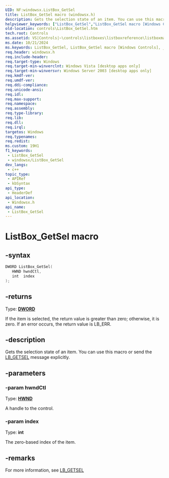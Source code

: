 ```yaml
---
UID: NF:windowsx.ListBox_GetSel
title: ListBox_GetSel macro (windowsx.h)
description: Gets the selection state of an item. You can use this macro or send the LB_GETSEL message explicitly.
helpviewer_keywords: ["ListBox_GetSel","ListBox_GetSel macro [Windows Controls]","_win32_ListBox_GetSel","_win32_ListBox_GetSel_cpp","controls.ListBox_GetSel","controls._win32_ListBox_GetSel","windowsx/ListBox_GetSel"]
old-location: controls\ListBox_GetSel.htm
tech.root: Controls
ms.assetid: VS|Controls|~\controls\listboxes\listboxreference\listboxmacros\listbox_getsel.htm
ms.date: 10/21/2024
ms.keywords: ListBox_GetSel, ListBox_GetSel macro [Windows Controls], _win32_ListBox_GetSel, _win32_ListBox_GetSel_cpp, controls.ListBox_GetSel, controls._win32_ListBox_GetSel, windowsx/ListBox_GetSel
req.header: windowsx.h
req.include-header: 
req.target-type: Windows
req.target-min-winverclnt: Windows Vista [desktop apps only]
req.target-min-winversvr: Windows Server 2003 [desktop apps only]
req.kmdf-ver: 
req.umdf-ver: 
req.ddi-compliance: 
req.unicode-ansi: 
req.idl: 
req.max-support: 
req.namespace: 
req.assembly: 
req.type-library: 
req.lib: 
req.dll: 
req.irql: 
targetos: Windows
req.typenames: 
req.redist: 
ms.custom: 19H1
f1_keywords:
 - ListBox_GetSel
 - windowsx/ListBox_GetSel
dev_langs:
 - c++
topic_type:
 - APIRef
 - kbSyntax
api_type:
 - HeaderDef
api_location:
 - Windowsx.h
api_name:
 - ListBox_GetSel
---
```


# ListBox_GetSel macro

## -syntax

```cpp
DWORD ListBox_GetSel(
   HWND hwndCtl,
   int  index
);
```

## -returns

Type: **[DWORD](/windows/desktop/winprog/windows-data-types)**

If the item is selected, the return value is greater than zero; otherwise, it is zero. If an error occurs, the return value is LB_ERR.


## -description

Gets the selection state of an item. You can use this macro or send the <a href="/windows/desktop/Controls/lb-getsel">LB_GETSEL</a> message explicitly.

## -parameters

### -param hwndCtl

Type: <b><a href="/windows/desktop/WinProg/windows-data-types">HWND</a></b>

A handle to the control.

### -param index

Type: <b>int</b>

The zero-based index of the item.

## -remarks

For more information, see <a href="/windows/desktop/Controls/lb-getsel">LB_GETSEL</a>
